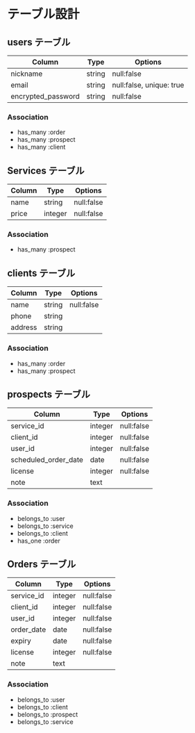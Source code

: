 # テーブル設計

## users テーブル

| Column             | Type   | Options                  |
| ------------------ | ------ | ------------------------ |
| nickname           | string | null:false               |
| email              | string | null:false, unique: true |
| encrypted_password | string | null:false               |

### Association

- has_many :order
- has_many :prospect
- has_many :client

## Services テーブル

| Column | Type    | Options    |
| ------ | ------- | ---------- |
| name   | string  | null:false |
| price  | integer | null:false |

### Association

- has_many :prospect

## clients テーブル

| Column  | Type   | Options    |
| ------- | ------ | ---------- |
| name    | string | null:false |
| phone   | string |            |
| address | string |            |

### Association

- has_many :order
- has_many :prospect

## prospects テーブル

| Column               | Type    | Options    |
| -------------------- | ------- | ---------- |
| service_id           | integer | null:false |
| client_id            | integer | null:false |
| user_id              | integer | null:false |
| scheduled_order_date | date    | null:false |
| license              | integer | null:false |
| note                 | text    |            |

### Association

- belongs_to :user
- belongs_to :service
- belongs_to :client
- has_one :order

## Orders テーブル

| Column     | Type    | Options    |
| ---------- | ------- | ---------- |
| service_id | integer | null:false |
| client_id  | integer | null:false |
| user_id    | integer | null:false |
| order_date | date    | null:false |
| expiry     | date    | null:false |
| license    | integer | null:false |
| note       | text    |            |

### Association

- belongs_to :user
- belongs_to :client
- belongs_to :prospect
- belongs_to :service
